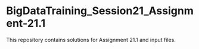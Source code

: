 # BigDataTraining_Session21_Assignment-21.1
This repository contains solutions for Assignment 21.1 and input files.
